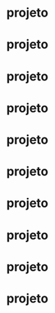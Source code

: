 # projeto
# projeto
# projeto
# projeto
# projeto
# projeto
# projeto
# projeto
# projeto
# projeto
